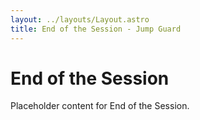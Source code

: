 ```yaml
---
layout: ../layouts/Layout.astro
title: End of the Session - Jump Guard
---
```


# End of the Session

Placeholder content for End of the Session.
